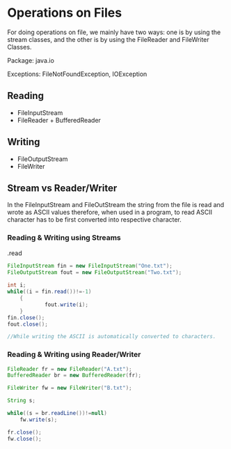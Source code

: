 # Operations on Files

For doing operations on file, we mainly have two ways: one is by using the stream classes, and the other is by using the FileReader and FileWriter Classes.

Package: java.io

Exceptions: FileNotFoundException, IOException

## Reading

- FileInputStream
- FileReader + BufferedReader

## Writing

- FileOutputStream
- FileWriter

## Stream vs Reader/Writer

In the FileInputStream and FileOutStream the string from the file is read and wrote as ASCII values therefore, when used in a program, to read ASCII character has to be first converted into respective character.

### Reading & Writing using Streams

.read

```java
FileInputStream fin = new FileInputStream("One.txt");
FileOutputStream fout = new FileOutputStream("Two.txt");
			
int i;
while((i = fin.read())!=-1)
	{
			fout.write(i);
	}
fin.close();
fout.close();

//While writing the ASCII is automatically converted to characters.
```

### Reading & Writing using Reader/Writer

```java
FileReader fr = new FileReader("A.txt");
BufferedReader br = new BufferedReader(fr);

FileWriter fw = new FileWriter("B.txt");

String s;

while((s = br.readLine())!=null)
	fw.write(s);

fr.close();
fw.close();
```